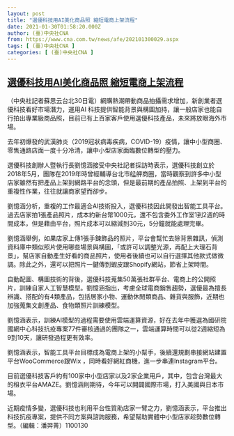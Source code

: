 ```yaml
---
layout: post
title: "選優科技用AI美化商品照 縮短電商上架流程"
date: 2021-01-30T01:58:20.000Z
author: (臺)中央社CNA
from: https://www.cna.com.tw/news/afe/202101300029.aspx
tags: [ (臺)中央社CNA ]
categories: [ (臺)中央社CNA ]
---
```

<!--1611971900000-->
[選優科技用AI美化商品照 縮短電商上架流程](https://www.cna.com.tw/news/afe/202101300029.aspx)
------

<div>
<div></div><div class="paragraph"><p>（中央社記者蘇思云台北30日電）網購熱潮帶動商品拍攝需求增加，新創業者選優科技看好市場潛力，運用AI 科技提供智能背景與構圖加持，讓一般店家也能自行拍出專業級商品照，目前已有上百家客戶使用選優科技產品，未來將放眼海外市場。</p><p>去年初爆發的武漢肺炎（2019冠狀病毒疾病，COVID-19）疫情，讓中小型商圈、零售通路店面一度十分冷清，讓中小型店家面臨數位轉型的壓力。</p><p>選優科技創辦人暨執行長劉憶涵接受中央社記者採訪時表示，選優科技創立於2018年5月，團隊在2019年時曾經輔導台北市艋舺商圈，當時觀察到許多中小型店家雖然有把產品上架到網路平台的念頭，但是最前期的產品拍照、上架到平台的重複性作業，往往就讓商家望而卻步。</p><p>劉憶涵分析，重複的工作最適合AI技術投入，選優科技因此開發出智能工具平台。過去店家拍1張產品照片，成本約新台幣1000元，還不包含委外工作室1到2週的時間成本，但是藉由平台，照片成本可以縮減到30元，5分鐘就能處理完畢。</p><p>劉憶涵舉例，如果店家上傳1張手鍊飾品的照片，平台會幫忙去除背景雜訊，偵測資料庫中類似照片使用哪些場景與構圖，「或許可以調整光源，再配上大理石背景」，幫店家自動產生好看的商品照片，使用者後續也可以自行選擇其他款式做微調。除此之外，還可以把照片一鍵傳到蝦皮跟Shopify網站，節省上架時間。</p><p>自動配圖、構圖技術的背後，選優科技蒐集50萬張社群平台、電商上的公開照片，訓練自家人工智慧模型。劉憶涵指出，考慮全球電商銷售趨勢，選優最為擅長辨識、搭配的有4類產品，包括居家小物、運動休閒類商品、雜貨與服飾，近期也加強蒐集文創產品、食物類照片訓練模型。</p><p>劉憶涵表示，訓練AI模型的過程需要使用雲端運算資源，好在去年中獲選為國研院國網中心科技抗疫專案77件審核通過的團隊之一，雲端運算時間可以從2週縮短為9到10天，讓研發過程更有效率。</p><p>劉憶涵表示，智能工具平台目標成為電商上架的小幫手，後續還規劃串接網站建置平台WooCommerce跟Wix ，同時看好網紅商機，進一步串連Instagram平台。</p><p>目前選優科技客戶約有100家中小型店家以及2家企業用戶，其中，包含台灣最大的租衣平台AMAZE。劉憶涵則期待，今年可以開闢國際市場，打入美國與日本市場。</p><p>近期疫情多變，選優科技也利用平台性質助店家一臂之力，劉憶涵表示，平台推出科技抗疫專案，提供不同方案與諮詢服務，希望幫助實體中小型店家趁勢數位轉型。（編輯：潘羿菁）1100130</p></div>
</div>
